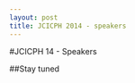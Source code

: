 ```yaml
---
layout: post
title: JCICPH 2014 - speakers
---
```

#JCICPH 14 - Speakers


##Stay tuned
<!--
_Name &amp; Title, Company_




<h2> Keynote - To be announced - Stay tuned</h2>

_Name &amp; Title, Company_



<h2> Exciting speaker - To be announced </h2>

_Name &amp; Title, Company_


<h2> Exciting speaker - To be announced</h2>

_Name &amp; Title, Company_


-->
